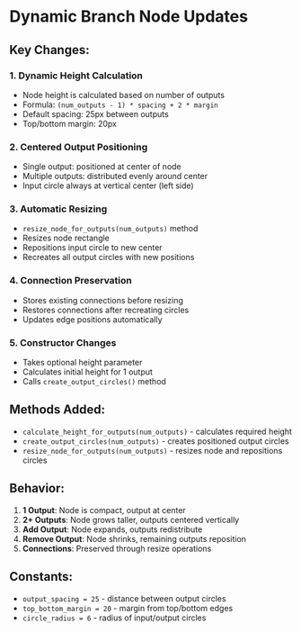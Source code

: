 # Dynamic Branch Node Updates

## Key Changes:

### 1. Dynamic Height Calculation
- Node height is calculated based on number of outputs
- Formula: `(num_outputs - 1) * spacing + 2 * margin`
- Default spacing: 25px between outputs
- Top/bottom margin: 20px

### 2. Centered Output Positioning
- Single output: positioned at center of node
- Multiple outputs: distributed evenly around center
- Input circle always at vertical center (left side)

### 3. Automatic Resizing
- `resize_node_for_outputs(num_outputs)` method
- Resizes node rectangle
- Repositions input circle to new center
- Recreates all output circles with new positions

### 4. Connection Preservation
- Stores existing connections before resizing
- Restores connections after recreating circles
- Updates edge positions automatically

### 5. Constructor Changes
- Takes optional height parameter
- Calculates initial height for 1 output
- Calls `create_output_circles()` method

## Methods Added:
- `calculate_height_for_outputs(num_outputs)` - calculates required height
- `create_output_circles(num_outputs)` - creates positioned output circles
- `resize_node_for_outputs(num_outputs)` - resizes node and repositions circles

## Behavior:
1. **1 Output**: Node is compact, output at center
2. **2+ Outputs**: Node grows taller, outputs centered vertically
3. **Add Output**: Node expands, outputs redistribute
4. **Remove Output**: Node shrinks, remaining outputs reposition
5. **Connections**: Preserved through resize operations

## Constants:
- `output_spacing = 25` - distance between output circles
- `top_bottom_margin = 20` - margin from top/bottom edges
- `circle_radius = 6` - radius of input/output circles
